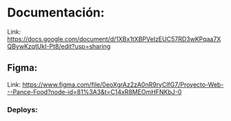 # Documentación:

Link: https://docs.google.com/document/d/1XBx1tXBPVeIzEUC57RD3wKPqaa7XQBywKzqtUkI-Pt8/edit?usp=sharing 

## Figma:

Link: https://www.figma.com/file/0eoXgrAz2zA0nR9ryClfG7/Proyecto-Web---Pance-Food?node-id=81%3A3&t=C14xR8MEOmHFNKbJ-0

### Deploys:


